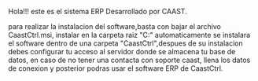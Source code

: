 Hola!!!
este es el sistema ERP Desarrollado por CAAST.

para realizar la instalacion del software,basta con bajar el archivo CaastCtrl.msi, instalar en la carpeta raiz "C:\" automaticamente se instalara el software dentro de una carpeta "CaastCtrl",despues de su instalacion debes configurar tu acceso 
al servidor donde se almacena tu base de datos, en caso de no tener una contacta con soporte caast, llena los datos de conexion y posterior podras usar el software ERP de CaastCtrl.

